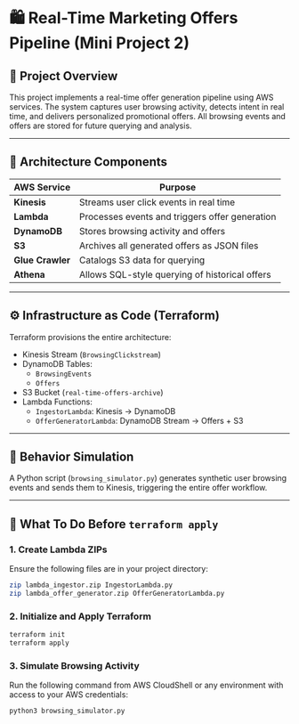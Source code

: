# 🛍️ Real-Time Marketing Offers Pipeline (Mini Project 2)

## 📌 Project Overview
This project implements a real-time offer generation pipeline using AWS services. The system captures user browsing activity, detects intent in real time, and delivers personalized promotional offers. All browsing events and offers are stored for future querying and analysis.

---

## 🧱 Architecture Components

| AWS Service      | Purpose                                                             |
|------------------|---------------------------------------------------------------------|
| **Kinesis**      | Streams user click events in real time                             |
| **Lambda**       | Processes events and triggers offer generation                     |
| **DynamoDB**     | Stores browsing activity and offers                                |
| **S3**           | Archives all generated offers as JSON files                        |
| **Glue Crawler** | Catalogs S3 data for querying                                       |
| **Athena**       | Allows SQL-style querying of historical offers                     |

---

## ⚙️ Infrastructure as Code (Terraform)

Terraform provisions the entire architecture:
- Kinesis Stream (`BrowsingClickstream`)
- DynamoDB Tables:
  - `BrowsingEvents`
  - `Offers`
- S3 Bucket (`real-time-offers-archive`)
- Lambda Functions:
  - `IngestorLambda`: Kinesis → DynamoDB
  - `OfferGeneratorLambda`: DynamoDB Stream → Offers + S3

---

## 🧪 Behavior Simulation

A Python script (`browsing_simulator.py`) generates synthetic user browsing events and sends them to Kinesis, triggering the entire offer workflow.

---

## 📝 What To Do Before `terraform apply`

### 1. Create Lambda ZIPs  
Ensure the following files are in your project directory:

```bash
zip lambda_ingestor.zip IngestorLambda.py
zip lambda_offer_generator.zip OfferGeneratorLambda.py
```

### 2. Initialize and Apply Terraform
```bash
terraform init
terraform apply
```

### 3. Simulate Browsing Activity

Run the following command from AWS CloudShell or any environment with access to your AWS credentials:

```bash
python3 browsing_simulator.py
```